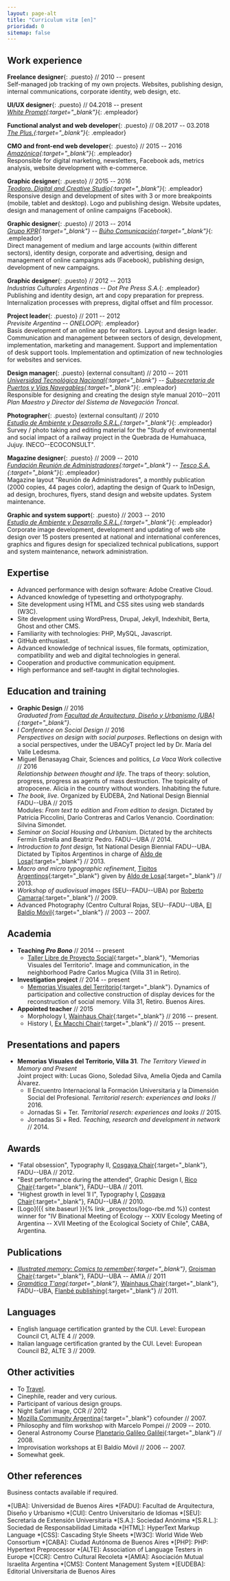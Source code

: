 ```yaml
---
layout: page-alt
title: "Curriculum vitæ [en]"
prioridad: 0
sitemap: false
---
```


## Work experience
**Freelance designer**{: .puesto} // 2010 -- present  
Self-managed job tracking of my own projects. Websites, publishing design, internal communications, corporate identity, web design, etc.  

**UI/UX designer**{: .puesto} // 04.2018 -- present  
*[White Prompt](https://www.whiteprompt.com){:target="_blank"}*{: .empleador}  

**Functional analyst and web developer**{: .puesto} // 08.2017 -- 03.2018  
*[The Plus.](http://www.theplus.agency){:target="_blank"}*{: .empleador}  

**CMO and front-end web developer**{: .puesto} // 2015 -- 2016  
*[Amazónica](http://www.amazonica.com.ar){:target="_blank"}*{: .empleador}  
Responsible for digital marketing, newsletters, Facebook ads, metrics analysis, website development with e-commerce.  

**Graphic designer**{: .puesto} // 2015 -- 2016  
*[Teodoro. Digital and Creative Studio](http://mundoteodoro.com){:target="_blank"}*{: .empleador}  
Responsive design and development of sites with 3 or more breakpoints (mobile, tablet and desktop). Logo and publishing design. Website updates, design and management of online campaigns (Facebook).  

**Graphic designer**{: .puesto} // 2013 -- 2014  
*[Grupo KPR](http://www.kpr.com.ar){:target="_blank"} -- [Búho Comunicación](http://www.buhocomunicacion.com.ar){:target="_blank"}*{: .empleador}  
Direct management of medium and large accounts (within different sectors), identity design, corporate and advertising, design and management of online campaigns ads (Facebook), publishing design, development of new campaigns.  

**Graphic designer**{: .puesto} // 2012 -- 2013  
*Industrias Culturales Argentinas -- Dot Pre Press S.A.*{: .empleador}  
Publishing and identity design, art and copy preparation for prepress. Internalization processes with prepress, digital offset and film processor.  

**Project leader**{: .puesto} // 2011 -- 2012  
*Previsite Argentina -- ONELOOP*{: .empleador}  
Basis development of an online app for realtors. Layout and design leader. Communication and management between sectors of design, development, implementation, marketing and management. Support and implementation of desk support tools. Implementation and optimization of new technologies for websites and services.  

**Design manager**{: .puesto} (external consultant) // 2010 -- 2011  
*[Universidad Tecnológica Nacional](http://www.utn.edu.ar){:target="_blank"} -- [Subsecretaria de Puertos y Vías Navegables](http://www.sspyvn.gov.ar){:target="_blank"}*{: .empleador}  
Responsible for designing and creating the design style manual 2010--2011 *Plan Maestro y Director del Sistema de Navegación Troncal*.  

**Photographer**{: .puesto} (external consultant) // 2010  
*[Estudio de Ambiente y Desarrollo S.R.L.](http://estudioayd.com.ar){:target="_blank"}*{: .empleador}  
Survey / photo taking and editing material for the "Study of environmental and social impact of a railway project in the Quebrada de Humahuaca, Jujuy. INECO--ECOCONSULT".  

**Magazine designer**{: .puesto} // 2009 -- 2010  
*[Fundación Reunión de Administradores](http://www.reunion-adm.com){:target="_blank"} -- [Tesco S.A.](http://www.fra.org.ar/tesco.asp){:target="_blank"}*{: .empleador}  
Magazine layout "Reunión de Administradores", a monthly publication (2000 copies, 44 pages color), adapting the design of Quark to InDesign, ad design, brochures, flyers, stand design and website updates. System maintenance.

<!-- **Junior designer**{: .puesto} // 2006 -- 2008  
*Bepinel Regalos*{: .empleador}  
Shopping bags and labels design; photos for business calendars. -->

**Graphic and system support**{: .puesto} // 2003 -- 2010  
*[Estudio de Ambiente y Desarrollo S.R.L.](http://estudioayd.com.ar){:target="_blank"}*{: .empleador}  
Corporate image development, development and updating of web site design over 15 posters presented at national and international conferences, graphics and figures design for specialized technical publications, support and system maintenance, network administration.  

## Expertise
- Advanced performance with design software: Adobe Creative Cloud.
- Advanced knowledge of typesetting and <span title="Orthotypography is the aspect of typography that defines the meaning and rightful usage of typographic signs, notably punctuation marks, and elements of layout such as flush margins and indentation.">orthotypography</span>.
- Site development using HTML and CSS sites using web standards (W3C).
- Site development using WordPress, Drupal, Jekyll, Indexhibit, Berta, Ghost and other CMS.
- Familiarity with technologies: PHP, MySQL, Javascript.
- GitHub enthusiast.
- Advanced knowledge of technical issues, file formats, optimization, compatibility and web and digital technologies in general.
- Cooperation and productive communication equipment.
- High performance and self-taught in digital technologies.

## Education and training
- **Graphic Design** // 2016  
*Graduated from [Facultad de Arquitectura, Diseño y Urbanismo (UBA)](http://www.fadu.uba.ar){:target="_blank"}*.
- *I Conference on Social Design* // 2016  
*Perspectives on design with social purposes*. Reflections on design with a social perspectives, under the UBACyT project led by Dr. María del Valle Ledesma.
- Miguel Benasayag Chair, Sciences and politics, *La Vaca* Work collective // 2016  
*Relationship between thought and life*. The traps of theory: solution, progress, progress as agents of mass destruction. The topicality of atropocene. Alicia in the country without wonders. Inhabiting the future.
- *The book, live*. Organized by EUDEBA, 2nd National Design Biennial FADU--UBA // 2015  
Modules: *From text to edition* and *From edition to design*. Dictated by Patricia Piccolini, Darío Contreras and Carlos Venancio. Coordination: Silvina Simondet.
- *Seminar on Social Housing and Urbanism*. Dictated by the architects Fermín Estrella and Beatriz Pedro. FADU--UBA // 2014.
- *Introduction to font design*, 1st National Design Biennial FADU--UBA. Dictated by Tipitos Argentinos in charge of [Aldo de Losa](http://www.cdt-uba.org/index.php?option=com_content&view=article&id=150:cv-de-losa&catid=42:cv-profesores&Itemid=75){:target="_blank"} // 2013.
- *Macro and micro typographic refinement*, [Tipitos Argentinos](https://www.facebook.com/TipitosArgentinos/){:target="_blank"} given by [Aldo de Losa](http://www.cdt-uba.org/index.php?option=com_content&view=article&id=150:cv-de-losa&catid=42:cv-profesores&Itemid=75){:target="_blank"} // 2013.
- *Workshop of audiovisual images* (SEU--FADU--UBA) por [Roberto Camarra](http://robertocamarra.blogspot.com){:target="_blank"} // 2009.
- Advanced Photography (Centro Cultural Rojas, SEU--FADU--UBA, [El Baldío Móvil](http://www.elbaldiomovil.com.ar){:target="_blank"} // 2003 -- 2007.

## Academia
- **Teaching *Pro Bono*** // 2014 -- present  
    - [Taller Libre de Proyecto Social](http://www.tlps.com.ar){:target="_blank"}, "Memorias Visuales del Territorio". Image and communication, in the neighborhood Padre Carlos Mugica (Villa 31 in Retiro).
- **Investigation project** // 2014 -- present  
    - [Memorias Visuales del Territorio](http://www.fadu.uba.ar/application/post/download-filename/1153){:target="_blank"}. Dynamics of participation and collective construction of display devices for the reconstruction of social memory. Villa 31, Retiro. Buenos Aires.
- **Appointed teacher** // 2015
    - Morphology I, [Wainhaus Chair](http://www.morfologiawainhaus.com){:target="_blank"} // 2016 -- present.
    - History I, [Ex Macchi Chair](https://www.facebook.com/catedramacchihistoria1){:target="_blank"} // 2015 -- present.

## Presentations and papers
- **Memorias Visuales del Territorio, Villa 31**. *The Territory Viewed in Memory and Present*  
Joint project with: Lucas Giono, Soledad Silva, Amelia Ojeda and Camila Álvarez.  
    - II Encuentro Internacional la Formación Universitaria y la Dimensión Social del Profesional. *Territorial reserch: experiences and looks* // 2016.  
    - Jornadas Si + Ter. *Territorial reserch: experiences and looks* // 2015.  
    - Jornadas Si + Red. *Teaching, research and development in network* // 2014.  

## Awards
- "Fatal obsession", Typography II, [Cosgaya Chair](http://www.catedracosgaya.com.ar){:target="_blank"}, FADU--UBA // 2012.
- "Best performance during the attended", Graphic Design I, [Rico Chair](http://www.catedrarico.com.ar){:target="_blank"}, FADU--UBA // 2011.
- "Highest growth in level 1l I", Typography I, [Cosgaya Chair](http://www.catedracosgaya.com.ar){:target="_blank"}, FADU--UBA // 2010.
- [Logo]({{ site.baseurl }}{% link _proyectos/logo-rbe.md %}) contest winner for "IV Binational Meeting of Ecology -- XXIV Ecology Meeting of Argentina -- XVII Meeting of the Ecological Society of Chile", CABA, Argentina.

## Publications
- *[Illustrated memory: Comics to remember](https://issuu.com/ek-cultura/docs/memoria-ilustrada-hoja_por_hoja-baja?e=0){:target="_blank"}*, [Groisman Chair](http://mediosgroisman.com.ar){:target="_blank"}, FADU--UBA -- AMIA // 2011
- *[Gramática T'ang](http://issuu.com/flanbe/docs/tangram__trailer_issue/1){:target="_blank"}*, [Wainhaus Chair](http://www.morfologiawainhaus.com){:target="_blank"}, FADU--UBA, [Flanbé publishing](http://flanbe.com.ar/){:target="_blank"} // 2011.

## Languages
- English language certification granted by the CUI. Level: European Council C1, ALTE 4 // 2009.
- Italian language certification granted by the CUI. Level: European Council B2, ALTE 3 // 2009.

## Other activities
- To [Travel](https://goo.gl/3Jk8tJ).
- Cinephile, reader and very curious.
- Participant of various design groups.
- Night Safari image, CCR // 2012
- [Mozilla Community Argentina](https://www.facebook.com/mozilla.ar){:target="_blank"} cofounder // 2007.
- Philosophy and film workshop with Marcelo Pompei // 2009 -- 2010.
- General Astronomy Course [Planetario Galileo Galilei](http://www.planetario.gob.ar){:target="_blank"} // 2008.
- Improvisation workshops at El Baldío Móvil // 2006 -- 2007.
- Somewhat geek.

## Other references
Business contacts available if required.

*[UBA]: Universidad de Buenos Aires
*[FADU]: Facultad de Arquitectura, Diseño y Urbanismo
*[CUI]: Centro Universitario de Idiomas
*[SEU]: Secretaría de Extensión Universitaria
*[S.A.]: Sociedad Anónima
*[S.R.L.]: Sociedad de Responsabilidad Limitada
*[HTML]: HyperText Markup Language
*[CSS]: Cascading Style Sheets
*[W3C]: World Wide Web Consortium
*[CABA]: Ciudad Autónoma de Buenos Aires
*[PHP]: PHP: Hypertext Preprocessor
*[ALTE]: Association of Language Testers in Europe
*[CCR]: Centro Cultural Recoleta
*[AMIA]: Asociación Mutual Israelita Argentina
*[CMS]: Content Management System
*[EUDEBA]: Editorial Universitaria de Buenos Aires
